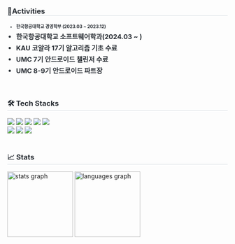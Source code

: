 <div style="text-align: left;">
    <h3 style="border-bottom: 1px solid #d8dee4; color: #282d33;"> 📖Activities </h3>
    <ul style="list-style-type: disc; margin-left: 20px; padding-left: 0;">
        <li style="font-weight: 700; font-size: 10px; color: #282d33; margin-bottom: 5px;">한국항공대학교 경영학부 (2023.03 ~ 2023.12)</li>
        <li style="font-weight: 700; font-size: 15px; color: #282d33; margin-bottom: 5px;">한국항공대학교 소프트웨어학과(2024.03 ~ )</li>
        <li style="font-weight: 700; font-size: 15px; color: #282d33; margin-bottom: 5px;">KAU 코알라 17기 알고리즘 기초 수료</li>
        <li style="font-weight: 700; font-size: 15px; color: #282d33; margin-bottom: 5px;">UMC 7기 안드로이드 챌린저 수료</li>
        <li style="font-weight: 700; font-size: 15px; color: #282d33;">UMC 8-9기 안드로이드 파트장</li>
    </ul>
</div> <br>
    <div style="text-align: left;">
    <h3 style="border-bottom: 1px solid #d8dee4; color: #282d33;"> 🛠️ Tech Stacks </h3>
    <div style="margin: ; text-align: left;" "text-align: left;"> <img src="https://img.shields.io/badge/Android-3DDC84?style=for-the-badge&logo=Android&logoColor=white">
          <img src="https://img.shields.io/badge/C-A8B9CC?style=for-the-badge&logo=C&logoColor=white">
          <img src="https://img.shields.io/badge/C++-00599C?style=for-the-badge&logo=C%2B%2B&logoColor=white">
          <img src="https://img.shields.io/badge/Discord-5865F2?style=for-the-badge&logo=Discord&logoColor=white">
          <img src="https://img.shields.io/badge/Git-F05032?style=for-the-badge&logo=Git&logoColor=white">
          <br/><img src="https://img.shields.io/badge/Github-181717?style=for-the-badge&logo=Github&logoColor=white">
          <img src="https://img.shields.io/badge/Notion-000000?style=for-the-badge&logo=Notion&logoColor=white">
          <img src="https://img.shields.io/badge/Python-3776AB?style=for-the-badge&logo=Python&logoColor=white">
          </div>
    </div> <br>
    <div style="text-align: left;">
    <h3 style="border-bottom: 1px solid #d8dee4; color: #282d33;"> 📈 Stats </h3>
</div> 
    <div align="left">
  <img src="https://github-readme-stats.vercel.app/api?username=answjddn0607&hide_title=false&hide_rank=false&show_icons=true&include_all_commits=true&count_private=true&disable_animations=false&theme=default&locale=en&hide_border=false&order=1" height="150" alt="stats graph"  />
  <img src="https://github-readme-stats.vercel.app/api/top-langs?username=answjddn0607&locale=en&hide_title=false&layout=compact&card_width=320&langs_count=5&theme=default&hide_border=false&order=2" height="150" alt="languages graph"  />
</div>

    
